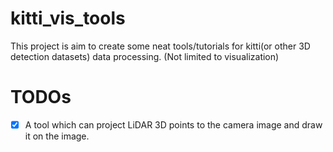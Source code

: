 # kitti_vis_tools
This project is aim to create some neat tools/tutorials for kitti(or other 3D detection datasets) data processing. (Not limited to visualization)

# TODOs
- [x] A tool which can project LiDAR 3D points to the camera image and draw it on the image.
